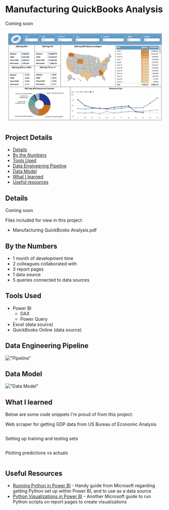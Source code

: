 # Manufacturing QuickBooks Analysis

Coming soon

!["Report"](./Manufacturing%20Quickbooks%20Analysis.jpg)

## Project Details
- [Details](#details)
- [By the Numbers](#by-the-numbers)
- [Tools Used](#tools-used)
- [Data Engineering Pipeline](#data-engineering-pipeline)
- [Data Model](#data-model)
- [What I learned](#what-i-learned)
- [Useful resources](#useful-resources)

## Details

Coming soon

Files included for view in this project:
- Manufacturing QuickBooks Analysis.pdf

## By the Numbers

- 1 month of development time
- 2 colleagues collaborated with
- 3 report pages
- 1 data source
- 5 queries connected to data sources

## Tools Used

- Power BI
  - DAX
  - Power Query
- Excel (data source)
- QuickBooks Online (data source)

## Data Engineering Pipeline

!["Pipeline"](./)

## Data Model

!["Data Model"](./)

## What I learned

Below are some code snippets I'm proud of from this project:

Web scraper for getting GDP data from US Bureau of Economic Analysis
```DAX
```

Setting up training and testing sets
```DAX
```

Plotting predictions vs actuals
```DAX
```

## Useful Resources

- [Running Python in Power BI](https://learn.microsoft.com/en-us/power-bi/connect-data/desktop-python-scripts) - Handy guide from Microsoft regarding getting Python set up within Power BI, and to use as a data source
- [Python Visualizations in Power BI](https://learn.microsoft.com/en-us/power-bi/connect-data/desktop-python-visuals) - Another Microsoft guide to run Python scripts on report pages to create visualizations
